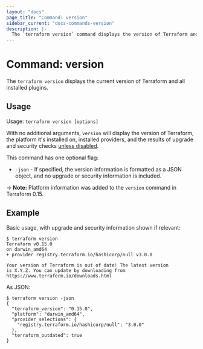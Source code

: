 ```yaml
---
layout: "docs"
page_title: "Command: version"
sidebar_current: "docs-commands-version"
description: |-
  The `terraform version` command displays the version of Terraform and all installed plugins.
---
```


# Command: version

The `terraform version` displays the current version of Terraform and all
installed plugins.

## Usage

Usage: `terraform version [options]`

With no additional arguments, `version` will display the version of Terraform,
the platform it's installed on, installed providers, and the results of upgrade
and security checks [unless disabled](/docs/cli/commands/index.html#upgrade-and-security-bulletin-checks).

This command has one optional flag:

* `-json` - If specified, the version information is formatted as a JSON object, 
    and no upgrade or security information is included.

-> **Note:** Platform information was added to the `version` command in Terraform 0.15. 

## Example

Basic usage, with upgrade and security information shown if relevant:

```shellsession
$ terraform version
Terraform v0.15.0
on darwin_amd64
+ provider registry.terraform.io/hashicorp/null v3.0.0

Your version of Terraform is out of date! The latest version
is X.Y.Z. You can update by downloading from https://www.terraform.io/downloads.html
```

As JSON:

```shellsession
$ terraform version -json
{
  "terraform_version": "0.15.0",
  "platform": "darwin_amd64",
  "provider_selections": {
    "registry.terraform.io/hashicorp/null": "3.0.0"
  },
  "terraform_outdated": true
}
```